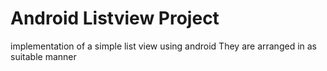 # Android Listview Project
implementation of a simple list view using android
They are arranged in as suitable manner
